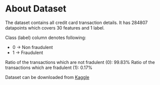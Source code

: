 # About Dataset

The dataset contains all credit card transaction details. It has 284807 datapoints which covers 30 features and 1 label. 

Class (label) column denotes following:
- 0 -> Non fraudulent
- 1 -> Fraudulent

Ratio of the transactions which are not fradulent (0): 99.83%
Ratio of the transactions which are fradulent (1): 0.17%

Dataset can be downloaded from [Kaggle](https://www.kaggle.com/datasets/yashpaloswal/fraud-detection-credit-card)

